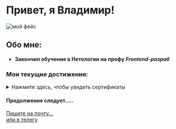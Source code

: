 # Привет, я Владимир!

![мой фейс](https://sun1-23.userapi.com/s/v1/ig2/slq6WpRw4rMzSdvaAzLLbxRwasHUw393qaqeGogu91p8gwbmuVWpD_b8NMFtNEldyPEQizhKhQjrjqWQQEoQ7Q04.jpg?quality=95&crop=0,274,574,574&as=32x32,48x48,72x72,108x108,160x160,240x240,360x360,480x480,540x540&ava=1&u=99WkhJrAYEh4nyRLAVwlri0Q7KK1vebrbuAXwqeAs24&cs=200x200)

## Обо мне:
 + **Закончил обучение в Нетологии на профу *Frontend-разраб***

### Мои текущие достижения:
<details>
<summary>Нажмите здесь, чтобы увидеть сертификаты</summary>

![sert](https://github.com/Derrri/colab/blob/main/Screenshot_107.png?raw=true)
![sert](https://github.com/Derrri/colab/blob/main/Screenshot_108.png?raw=true)
![sert](https://github.com/Derrri/colab/blob/main/5779fdebfce93ccbef0dca327394b85c.jpeg)
![sert](https://github.com/Derrri/colab/blob/main/Screenshot_91.png?raw=true)
![sert](https://github.com/Derrri/colab/blob/main/Screenshot_79.png?raw=true)

![sert](https://github.com/Derrri/colab/blob/main/Screenshot_78.png?raw=true)

![sert](https://github.com/Derrri/colab/blob/main/photo_2024-09-27_15-45-11.jpg)
![sert](https://github.com/Derrri/colab/blob/main/65c3b0d42d041141a851765737f3bb56179588dd.png)
![sert](https://github.com/Derrri/colab/blob/main/c8c93951df3460241cc7af8ee06557b9.jpeg)
![sert](https://github.com/Derrri/colab/blob/main/ee70d76bdfddcb6032dd55df1c0281475281a532.png)
</details>

#### Продолжение следует.....

[Пишите на почту...](mailto:ogiyv@mail.ru)<br>
[или в телегу](https://t.me/BoB4aH)   
